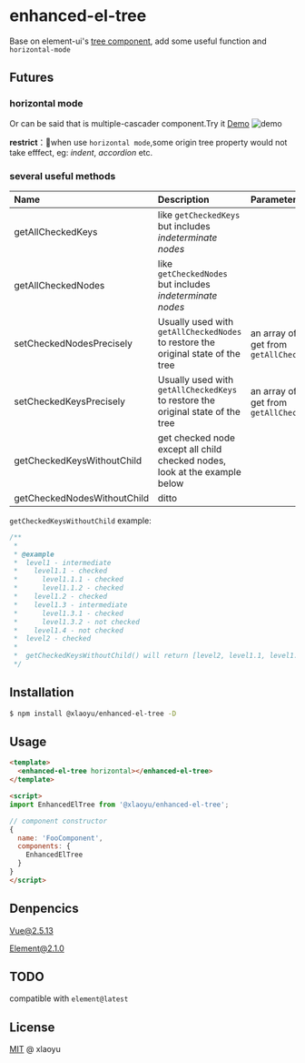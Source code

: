 # enhanced-el-tree

Base on element-ui's [tree component](http://element.eleme.io/#/en-US/component/tree), add some useful function and `horizontal-mode`

## Futures

### horizontal mode

Or can be said that is multiple-cascader component.Try it [Demo](https://codesandbox.io/s/5z70p4wv84)
![demo](https://user-images.githubusercontent.com/6936358/36945153-9fe4b352-1fe4-11e8-8c88-57e1916568f6.gif)

**restrict**：when use `horizontal mode`,some origin tree property would not take efffect, eg: _indent_, _accordion_ etc.

### several useful methods

| Name | Description | Parameters |
|:-----|:-----|:-----|
|getAllCheckedKeys | like `getCheckedKeys` but includes _indeterminate nodes_ | |
|getAllCheckedNodes | like `getCheckedNodes` but includes _indeterminate nodes_ |
|setCheckedNodesPrecisely | Usually used with `getAllCheckedNodes` to restore the original state of the tree | an array of nodes get from `getAllCheckedKeys` |
|setCheckedKeysPrecisely | Usually used with `getAllCheckedKeys` to restore the original state of the tree | an array of keys get from `getAllCheckedKeys` |
|getCheckedKeysWithoutChild  | get checked node except all child checked nodes, look at the example below |  |
|getCheckedNodesWithoutChild | ditto |  |

`getCheckedKeysWithoutChild` example:

```js
/**
 *
 * @example
 *  level1 - intermediate
 *    level1.1 - checked
 *      level1.1.1 - checked
 *      level1.1.2 - checked
 *    level1.2 - checked
 *    level1.3 - intermediate
 *      level1.3.1 - checked
 *      level1.3.2 - not checked
 *    level1.4 - not checked
 *  level2 - checked
 *
 *  getCheckedKeysWithoutChild() will return [level2, level1.1, level1.2, level1.3.1]
 */
```

## Installation

```bash
$ npm install @xlaoyu/enhanced-el-tree -D
```

## Usage

```html
<template>
  <enhanced-el-tree horizontal></enhanced-el-tree>
</template>

<script>
import EnhancedElTree from '@xlaoyu/enhanced-el-tree';

// component constructor
{
  name: 'FooComponent',
  components: {
    EnhancedElTree
  }
}
</script>
```

## Denpencics

Vue@2.5.13

Element@2.1.0

## TODO

compatible with `element@latest`

## License

[MIT](./LICENSE) @ xlaoyu